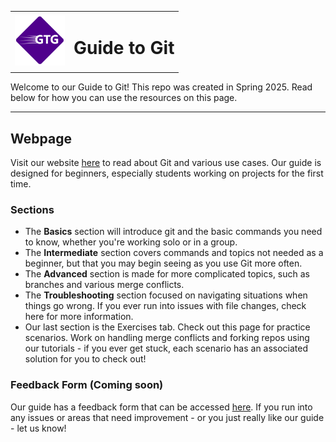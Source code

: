 <table>
  <tr>
    <td><img src="/assets/images/gtg-2.png" alt="The Guide to Git logo!" width="80"/></td>
    <td><h1>Guide to Git</h1></td>
  </tr>
</table>
Welcome to our Guide to Git! This repo was created in Spring 2025. Read below for how you can use the resources on this page.

---

## Webpage
Visit our website [here](https://sophia-nunez.github.io/guide-to-git/) to read about Git and various use cases. Our guide is 
designed for beginners, especially students working on projects for the first time. 

### Sections
- The **Basics** section will introduce git and the basic commands you need to know, whether you're working solo or in a group.
- The **Intermediate** section covers commands and topics not needed as a beginner, but that you may begin seeing as you use Git more often.
- The **Advanced** section is made for more complicated topics, such as branches and various merge conflicts.
- The **Troubleshooting** section focused on navigating situations when things go wrong. If you ever run into issues with file changes, check here for more information.
- Our last section is the Exercises tab. Check out this page for practice scenarios. Work on handling merge conflicts and forking repos using our tutorials - if you ever get stuck, each scenario has an associated solution for you to check out!

### Feedback Form (Coming soon)
Our guide has a feedback form that can be accessed [here](https://forms.gle/Lda3NkTHPot3EX4P7). If you run into any issues or areas that need improvement - or you just really like our guide - let us know!
